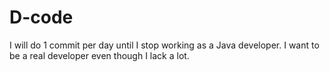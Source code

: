# D-code
I will do 1 commit per day until I stop working as a Java developer. I want to be a real developer even though I lack a lot.
